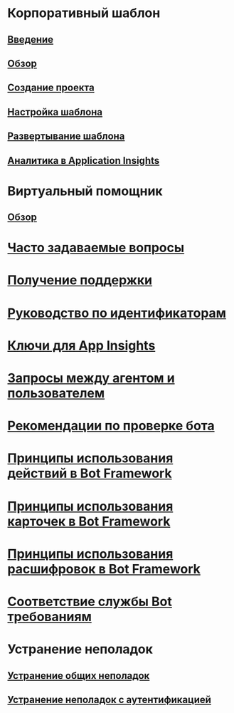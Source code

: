 # Корпоративный шаблон
## [Введение](../v4sdk/bot-builder-enterprise-template-overview.md)
## [Обзор](../v4sdk/bot-builder-enterprise-template-overview-detail.md)
## [Создание проекта](../v4sdk/bot-builder-enterprise-template-create-project.md)
## [Настройка шаблона](../v4sdk/bot-builder-enterprise-template-customize.md)
## [Развертывание шаблона](../v4sdk/bot-builder-enterprise-template-deployment.md)
## [Аналитика в Application Insights](../v4sdk/bot-builder-enterprise-template-powerbi.md)
# Виртуальный помощник 
## [Обзор](../v4sdk/bot-builder-virtual-assistant-introduction.md)
# [Часто задаваемые вопросы](../bot-service-resources-bot-framework-faq.md)
# [Получение поддержки](../bot-service-resources-links-help.md)
# [Руководство по идентификаторам](../bot-service-resources-identifiers-guide.md)
# [Ключи для App Insights](../bot-service-resources-app-insights-keys.md)
# [Запросы между агентом и пользователем](../bot-service-resources-user-agent.md)
# [Рекомендации по проверке бота](../bot-service-review-guidelines.md)
# [Принципы использования действий в Bot Framework](https://aka.ms/botSpecs-activitySchema)
# [Принципы использования карточек в Bot Framework](https://aka.ms/botSpecs-cardSchema)
# [Принципы использования расшифровок в Bot Framework](https://aka.ms/botSpecs-transcripts)
# [Соответствие службы Bot требованиям](../v4sdk/bot-service-compliance.md)
# Устранение неполадок
## [Устранение общих неполадок](../bot-service-troubleshoot-general-problems.md)
## [Устранение неполадок с аутентификацией](../bot-service-troubleshoot-authentication-problems.md)
